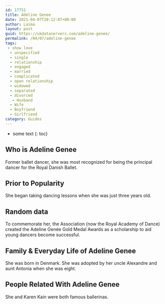 ```yaml
---
id: 17751
title: Adeline Genee
date: 2021-04-07T20:12:07+00:00
author: Laima
layout: post
guid: https://ukdataservers.com/adeline-genee/
permalink: /04/07/adeline-genee
tags:
 - show love
  - unspecified
  - single
  - relationship
  - engaged
  - married
  - complicated
  - open relationship
  - widowed
  - separated
  - divorced
   - Husband
  - Wife
  - Boyfriend
  - Girlfriend
category: Guides
---
```


* some text
{: toc}


## Who is Adeline Genee
                  
                  
                  
Former ballet dancer, she was most recognized for being the principal dancer for the Royal Danish Ballet.
                  
              
            
              
            
                
                
                
## Prior to Popularity
                  
                  
                  
She began taking dancing lessons when she was just three years old.
                  
              
            
              
            
                
                
                
## Random data
                  
                  
                  
To commemorate her, the Association (now the Royal Academy of Dance) created the Adeline Genée Gold Medal Awards as a scholarship to aid young dancers become successful.
                  
              
            
              
            
                
                
                
## Family & Everyday Life of Adeline Genee
                  
                  
                  
She was born in Denmark. She was adopted by her uncle Alexandre and aunt Antonia when she was eight.
                  
              
            
              
            
                
                
                
## People Related With Adeline Genee
                  
                  
                  
She and Karen Kain were both famous ballerinas.
                  
              
            
              
            
                
              
            
              
              
            
            
              
            
          
          
          